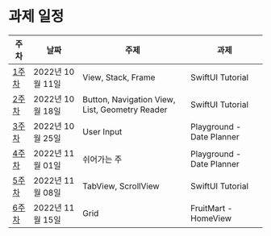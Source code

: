 # 과제 일정
| 주차 | 날짜 | 주제 | 과제 | 
|---|---|---|---|
|[1주차](https://github.com/likelion-swiftui/notice_assignment/tree/main/20221011)|2022년 10월 11일|View, Stack, Frame|SwiftUI Tutorial|
|[2주차](https://github.com/likelion-swiftui/notice_assignment/tree/main/20221018)|2022년 10월 18일|Button, Navigation View, List, Geometry Reader|SwiftUI Tutorial|
|[3주차](https://github.com/likelion-swiftui/notice_assignment/tree/main/20221025)|2022년 10월 25일|User Input|Playground - Date Planner|
|[4주차](https://github.com/likelion-swiftui/notice_assignment/tree/main/20221025)|2022년 11월 01일|쉬어가는 주|Playground - Date Planner|
|[5주차](https://github.com/likelion-swiftui/notice_assignment/tree/main/20221108)|2022년 11월 08일|TabView, ScrollView|SwiftUI Tutorial|
|[6주차](https://github.com/likelion-swiftui/notice_assignment/tree/main/20221115)|2022년 11월 15일|Grid|FruitMart - HomeView|
